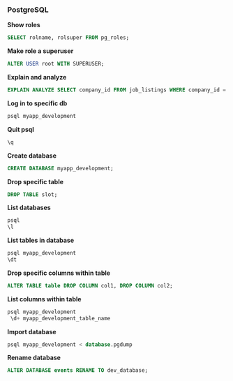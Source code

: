 ### PostgreSQL

**Show roles**

```sql
SELECT rolname, rolsuper FROM pg_roles;
```

**Make role a superuser**

```sql
ALTER USER root WITH SUPERUSER;
```

**Explain and analyze**

```sql
EXPLAIN ANALYZE SELECT company_id FROM job_listings WHERE company_id = 145;
```

**Log in to specific db**

```sql
psql myapp_development
```

**Quit psql**

```sql
\q
```

**Create database**

```sql
CREATE DATABASE myapp_development;
```

**Drop specific table**

```sql
DROP TABLE slot;
```

**List databases**

```sql
psql
\l
```

**List tables in database**

```sql
psql myapp_development
\dt
```

**Drop specific columns within table**

```sql
ALTER TABLE table DROP COLUMN col1, DROP COLUMN col2;
```

**List columns within table**

```sql
psql myapp_development
 \d+ myapp_development_table_name
 ```
 
 **Import database**
 
 ```sql
 psql myapp_development < database.pgdump
 ```
 
 **Rename database**
 ```sql
 ALTER DATABASE events RENAME TO dev_database;
```

